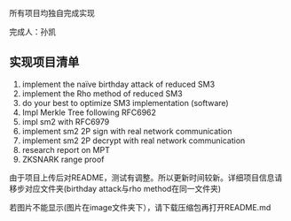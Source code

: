 所有项目均独自完成实现

完成人：孙凯

## 实现项目清单



1. implement the naïve birthday attack of reduced SM3
2. implement the Rho method of reduced SM3
3. do your best to optimize SM3 implementation (software)
4. Impl Merkle Tree following RFC6962
5. impl sm2 with RFC6979
6. implement sm2 2P sign with real network communication
7. implement sm2 2P decrypt with real network communication
8. research report on MPT
9. ZKSNARK range proof





由于项目上传后对README，测试有调整。所以更新时间较新。详细项目信息请移步对应文件夹(birthday attack与rho method在同一文件夹)


若图片不能显示(图片在image文件夹下），请下载压缩包再打开README.md

